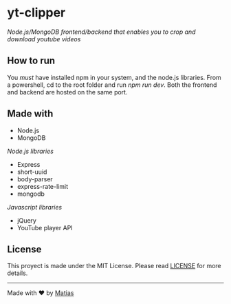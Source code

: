 # yt-clipper
_Node.js/MongoDB frontend/backend that enables you to crop and download youtube videos_

## How to run
You _must_ have installed npm in your system, and the node.js libraries.
From a powershell, cd to the root folder and run _npm run dev_.
Both the frontend and backend are hosted on the same port.

## Made with
* Node.js
* MongoDB

_Node.js libraries_
* Express
* short-uuid
* body-parser
* express-rate-limit
* mongodb

_Javascript libraries_
* jQuery
* YouTube player API 

## License
This proyect is made under the MIT License. Please read [LICENSE](LICENSE) for more details.

---
Made with ❤️ by [Matias](https://github.com/MatiasBoyer)

